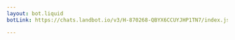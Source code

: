 ```yaml
---
layout: bot.liquid
botLink: https://chats.landbot.io/v3/H-870268-QBYX6CCUYJHP1TN7/index.json

---
```


